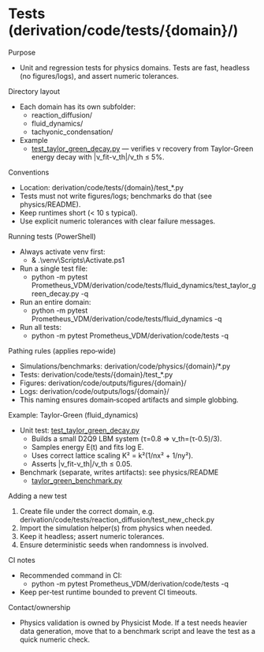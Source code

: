 # Tests (derivation/code/tests/{domain}/)

Purpose

- Unit and regression tests for physics domains. Tests are fast, headless (no figures/logs), and assert numeric tolerances.

Directory layout

- Each domain has its own subfolder:
  - reaction_diffusion/
  - fluid_dynamics/
  - tachyonic_condensation/
- Example
  - [test_taylor_green_decay.py](Prometheus_VDM/derivation/code/tests/fluid_dynamics/test_taylor_green_decay.py:1) — verifies ν recovery from Taylor-Green energy decay with |ν_fit-ν_th|/ν_th ≤ 5%.

Conventions

- Location: derivation/code/tests/{domain}/test_*.py
- Tests must not write figures/logs; benchmarks do that (see physics/README).
- Keep runtimes short (< 10 s typical).
- Use explicit numeric tolerances with clear failure messages.

Running tests (PowerShell)

- Always activate venv first:
  - & .\venv\Scripts\Activate.ps1
- Run a single test file:
  - python -m pytest Prometheus_VDM/derivation/code/tests/fluid_dynamics/test_taylor_green_decay.py -q
- Run an entire domain:
  - python -m pytest Prometheus_VDM/derivation/code/tests/fluid_dynamics -q
- Run all tests:
  - python -m pytest Prometheus_VDM/derivation/code/tests -q

Pathing rules (applies repo‑wide)

- Simulations/benchmarks: derivation/code/physics/{domain}/*.py
- Tests: derivation/code/tests/{domain}/test_*.py
- Figures: derivation/code/outputs/figures/{domain}/
- Logs: derivation/code/outputs/logs/{domain}/
- This naming ensures domain‑scoped artifacts and simple globbing.

Example: Taylor-Green (fluid_dynamics)

- Unit test: [test_taylor_green_decay.py](Prometheus_VDM/derivation/code/tests/fluid_dynamics/test_taylor_green_decay.py:1)
  - Builds a small D2Q9 LBM system (τ=0.8 ⇒ ν_th=(τ-0.5)/3).
  - Samples energy E(t) and fits log E.
  - Uses correct lattice scaling K² = k²(1/nx² + 1/ny²).
  - Asserts |ν_fit-ν_th|/ν_th ≤ 0.05.
- Benchmark (separate, writes artifacts): see physics/README
  - [taylor_green_benchmark.py](Prometheus_VDM/derivation/code/physics/fluid_dynamics/taylor_green_benchmark.py:1)

Adding a new test

1) Create file under the correct domain, e.g. derivation/code/tests/reaction_diffusion/test_new_check.py
2) Import the simulation helper(s) from physics when needed.
3) Keep it headless; assert numeric tolerances.
4) Ensure deterministic seeds when randomness is involved.

CI notes

- Recommended command in CI:
  - python -m pytest Prometheus_VDM/derivation/code/tests -q
- Keep per‑test runtime bounded to prevent CI timeouts.

Contact/ownership

- Physics validation is owned by Physicist Mode. If a test needs heavier data generation, move that to a benchmark script and leave the test as a quick numeric check.
